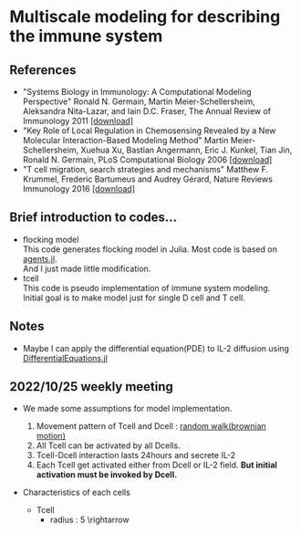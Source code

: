 # Multiscale modeling for describing the immune system

## References
* "Systems Biology in Immunology: A Computational Modeling Perspective" Ronald N. Germain, Martin Meier-Schellersheim, Aleksandra Nita-Lazar, and Iain D.C. Fraser, The Annual Review of Immunology 2011 [[download]](https://www.ncbi.nlm.nih.gov/pmc/articles/PMC3164774/)    
* "Key Role of Local Regulation in Chemosensing Revealed by a New Molecular Interaction-Based Modeling Method" Martin Meier-Schellersheim, Xuehua Xu, Bastian Angermann, Eric J. Kunkel, Tian Jin, Ronald N. Germain, PLoS Computational Biology 2006 [[download]](https://journals.plos.org/ploscompbiol/article?id=10.1371/journal.pcbi.0020082)    
* "T cell migration, search strategies and mechanisms" Matthew F. Krummel, Frederic Bartumeus and Audrey Gérard, Nature Reviews Immunology 2016 [[download]](https://www.nature.com/articles/nri.2015.16)
###



## Brief introduction to codes...
* flocking model   
This code generates flocking model in Julia.
Most code is based on [agents.jl](https://juliadynamics.github.io/Agents.jl/stable/examples/flock/).   
And I just made little modification.   
* tcell     
This code is pseudo implementation of immune system modeling.    
Initial goal is to make model just for single D cell and T cell.    

## Notes   
* Maybe I can apply the differential equation(PDE) to IL-2 diffusion using [DifferentialEquations.jl](https://diffeq.sciml.ai/stable/)

## 2022/10/25 weekly meeting  
* We made some assumptions for model implementation.   
  1. Movement pattern of Tcell and Dcell : [random walk(brownian motion)](https://juliadynamics.github.io/Agents.jl/dev/api/)  
  2. All Tcell can be activated by all Dcells.  
  3. Tcell-Dcell interaction lasts 24hours and secrete IL-2  
  4. Each Tcell get activated either from Dcell or IL-2 field. **But initial activation must be invoked by Dcell.**   
  
* Characteristics of each cells  
  - Tcell 
    - radius : 5 \rightarrow
